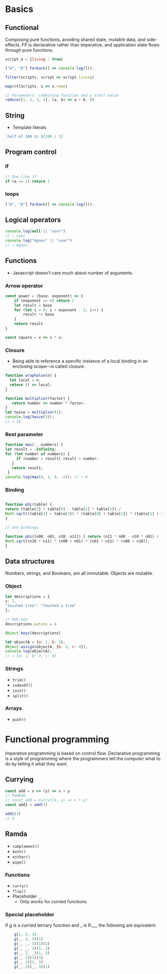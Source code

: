 # Basics

## Functional

Composing pure functions, avoiding shared state, mutable data, and side-effects. FP is declarative rather than imperative, and application state flows through pure functions.

```javascript
script_a = {living : true}

["A", "B"].forEach(l => console.log(l));

filter(scripts, script => script.living)

map(rtlScripts, s => s.name)

// Parameters: combining function and a start value
reduce([1, 2, 3, 4], (a, b) => a + b, 0)
```

## String

- Template literals

```javascript
`half of 100 is ${100 / 2}`
```

## Program control

### if

```javascript
// One line if
if (a == 1) return 1
```

### loops

```javascript
["A", "B"].forEach(l => console.log(l));
```

## Logical operators

```javascript
console.log(null || "user")
// → user
console.log("Agnes" || "user")
// → Agnes
```

## Functions

- Javascript doesn't care much about number of arguments.

### Arrow operator

```javascript
const power = (base, exponent) => {
    if (exponent == 0) return 1 
    let result = base
    for (let i = 0; i < exponent - 1; i++) {
        result *= base
    }
    return result
}

const square = x => x * x;
```

### Closure

- Being able to reference a specific instance of a local binding in an enclosing scope—is called closure.

```javascript
function wrapValue(n) {
  let local = n;
  return () => local;
}

function multiplier(factor) {
   return number => number * factor;
}
let twice = multiplier(2); 
console.log(twice(5));
// → 10
```

### Rest parameter

```javascript
function max(...numbers) {
let result = -Infinity;
for (let number of numbers) {
     if (number > result) result = number;
   }
   return result;
 }
console.log(max(4, 1, 9, -2)); // → 9
```

### Binding

```javascript

function phi(table) {
return (table[3] * table[0] - table[2] * table[1]) /
Math.sqrt((table[2] + table[3]) * (table[0] + table[1]) * (table[1] + table[3]) * (table[0] + table[2]));
}

// Use bindings

function phi([n00, n01, n10, n11]) { return (n11 * n00 - n10 * n01) /
Math.sqrt((n10 + n11) * (n00 + n01) * (n01 + n11) * (n00 + n10));
}
```

## Data structures

Numbers, strings, and Booleans, are all immutable. Objects are mutable.

### Object

```javascript
let descriptions = {
x: 1,
"touched tree": "Touched a tree"
};

// Add key
descriptions.potato = 4

Object.keys(descriptions)

let objectA = {a: 1, b: 2};
Object.assign(objectA, {b: 3, c: 4});
console.log(objectA);
// → {a: 1, b: 3, c: 4}
```

### Strings

- `trim()`
- `indexOf()`
- `join()`
- `split()`

### Arrays

- `push()`

# Functional programming

Imperative programming is based on control flow. Declarative programming is a style of programming where the programmers tell the computer what to do by telling it what they want.

## Currying

```javascript
const add = x => (y) => x + y
// Rambda
// const add = curry((x, y) => x + y)
const add1 = add(1)

add1(3)
// 4
```

## Ramda

- `complement()`
- `both()`
- `either()`
- `pipe()`
  
### Functions

- `curry()`
- `flip()`
- Placeholder `__`
    - Only works for curried functions.

### Special placeholder

If g is a curried ternary function and _ is R.__, the following are equivalent:

```javascript
    g(1, 2, 3)
    g(_, 2, 3)(1)
    g(_, _, 3)(1)(2)
    g(_, _, 3)(1, 2)
    g(_, 2, _)(1, 3)
    g(_, 2)(1)(3)
    g(_, 2)(1, 3)
    g(_, 2)(_, 3)(1)
```
